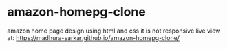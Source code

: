 # amazon-homepg-clone
amazon home page design using html and css
it is not responsive
live view at:
https://madhura-sarkar.github.io/amazon-homepg-clone/
